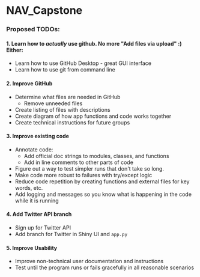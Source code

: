 # NAV_Capstone

### Proposed TODOs:

#### 1. Learn how to _actually_ use github. No more "Add files via upload" :) Either: 
* Learn how to use GitHub Desktop - great GUI interface
* Learn how to use git from command line

#### 2. Improve GitHub
* Determine what files are needed in GitHub
  * Remove unneeded files
* Create listing of files with descriptions
* Create diagram of how app functions and code works together
* Create technical instructions for future groups 

#### 3. Improve existing code
* Annotate code:
  * Add official doc strings to modules, classes, and functions
  * Add in line comments to other parts of code
* Figure out a way to test simpler runs that don't take so long.
* Make code more robust to failures with try/except logic
* Reduce code repetition by creating functions and external files for key words, etc.
* Add logging and messages so you know what is happening in the code while it is running

#### 4. Add Twitter API branch
* Sign up for Twitter API
* Add branch for Twitter in Shiny UI and `app.py`

#### 5. Improve Usability
* Improve non-technical user documentation and instructions
* Test until the program runs or fails gracefully in all reasonable scenarios





